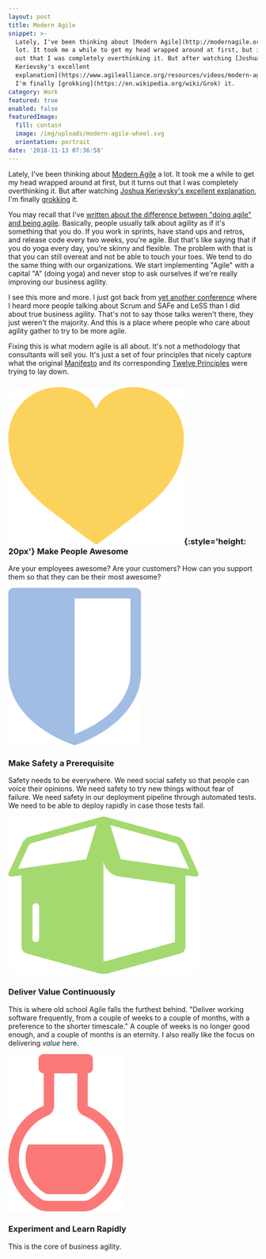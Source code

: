 ```yaml
---
layout: post
title: Modern Agile
snippet: >-
  Lately, I've been thinking about [Modern Agile](http://modernagile.org/) a
  lot. It took me a while to get my head wrapped around at first, but it turns
  out that I was completely overthinking it. But after watching [Joshua
  Kerievsky's excellent
  explanation](https://www.agilealliance.org/resources/videos/modern-agile/),
  I'm finally [grokking](https://en.wikipedia.org/wiki/Grok) it.
category: Work
featured: true
enabled: false
featuredImage:
  fill: contain
  image: /img/uploads/modern-agile-wheel.svg
  orientation: portrait
date: '2018-11-13 07:36:58'
---
```

Lately, I've been thinking about [Modern Agile](http://modernagile.org/) a lot. It took me a while to get my head wrapped around at first, but it turns out that I was completely overthinking it. But after watching [Joshua Kerievsky's excellent explanation](https://www.agilealliance.org/resources/videos/modern-agile/), I'm finally [grokking](https://en.wikipedia.org/wiki/Grok) it. 

You may recall that I've [written about the difference between "doing agile" and being agile](/blog/doing-agile-vs-being-agile/). Basically, people usually talk about agility as if it's something that you do. If you work in sprints, have stand ups and retros, and release code every two weeks, you're agile. But that's like saying that if you do yoga every day, you're skinny and flexible. The problem with that is that you can still overeat and not be able to touch your toes. We tend to do the same thing with our organizations. We start implementing "Agile" with a capital "A" (doing yoga) and never stop to ask ourselves if we're really improving our business agility. 

I see this more and more. I just got back from [yet another conference](https://content.jimchristie.me/work/#conferences) where I heard more people talking about Scrum and SAFe and LeSS than I did about true business agility. That's not to say those talks weren't there, they just weren't the majority. And this is a place where people who care about agility gather to try to be more agile. 

Fixing this is what modern agile is all about. It's not a methodology that consultants will sell you. It's just a set of four principles that nicely capture what the original [Manifesto](http://agilemanifesto.org) and its corresponding [Twelve Principles](http://agilemanifesto.org/principles.html) were trying to lay down.

### ![](/img/uploads/icon-small-make-people-awesome-alt.svg){:style='height: 20px'} Make People Awesome

Are your employees awesome? Are your customers? How can you support them so that they can be their most awesome?

![](/img/uploads/icon-small-make-safety-a-prerequisite-alt.svg)

### Make Safety a Prerequisite

Safety needs to be everywhere. We need social safety so that people can voice their opinions. We need safety to try new things without fear of failure. We need safety in our deployment pipeline through automated tests. We need to be able to deploy rapidly in case those tests fail. 

![](/img/uploads/icon-deliver-value-continuously-alt.svg)

### Deliver Value Continuously

This is where old school Agile falls the furthest behind. "Deliver working software frequently, from a couple of weeks to a couple of months, with a preference to the shorter timescale." A couple of weeks is no longer good enough, and a couple of months is an eternity. I also really like the focus on delivering _value_ here. 

![](/img/uploads/icon-small-experiment-and-learn-rapidly-alt.svg)

### Experiment and Learn Rapidly

This is the core of business agility.
